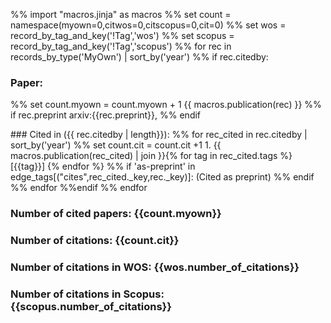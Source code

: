 %% import "macros.jinja" as macros
%% set count = namespace(myown=0,citwos=0,citscopus=0,cit=0)
%% set wos = record_by_tag_and_key('!Tag','wos')
%% set scopus = record_by_tag_and_key('!Tag','scopus')
%% for rec in records_by_type('MyOwn') | sort_by('year')
  %% if rec.citedby:
<p>

### Paper:  
%% set count.myown = count.myown + 1
  {{ macros.publication(rec) }}
    %% if rec.preprint
arxiv:{{rec.preprint}},
    %% endif      
<p>  
### Cited in ({{ rec.citedby | length}}):
  %% for rec_cited in rec.citedby | sort_by('year')
    %% set count.cit = count.cit +1
 1. {{ macros.publication(rec_cited) | join }}{% for tag in rec_cited.tags %}[{{tag}}] {% endfor %}
    %% if 'as-preprint' in edge_tags[("cites",rec_cited._key,rec._key)]:
(Cited as preprint)
    %% endif
  %% endfor
  %%endif
%% endfor
<p>

### Number of cited papers: {{count.myown}}
### Number of citations: {{count.cit}}
### Number of citations in WOS: {{wos.number_of_citations}}
### Number of citations in Scopus: {{scopus.number_of_citations}}

